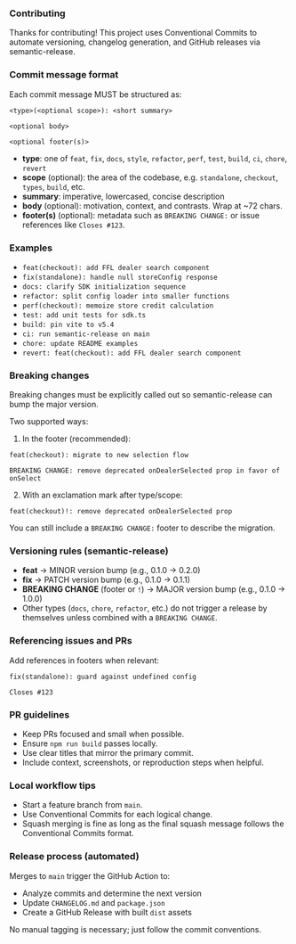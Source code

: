 ### Contributing

Thanks for contributing! This project uses Conventional Commits to automate versioning, changelog generation, and GitHub releases via semantic-release.

### Commit message format

Each commit message MUST be structured as:

```
<type>(<optional scope>): <short summary>

<optional body>

<optional footer(s)>
```

- **type**: one of `feat`, `fix`, `docs`, `style`, `refactor`, `perf`, `test`, `build`, `ci`, `chore`, `revert`
- **scope** (optional): the area of the codebase, e.g. `standalone`, `checkout`, `types`, `build`, etc.
- **summary**: imperative, lowercased, concise description
- **body** (optional): motivation, context, and contrasts. Wrap at ~72 chars.
- **footer(s)** (optional): metadata such as `BREAKING CHANGE:` or issue references like `Closes #123`.

### Examples

- `feat(checkout): add FFL dealer search component`
- `fix(standalone): handle null storeConfig response`
- `docs: clarify SDK initialization sequence`
- `refactor: split config loader into smaller functions`
- `perf(checkout): memoize store credit calculation`
- `test: add unit tests for sdk.ts`
- `build: pin vite to v5.4`
- `ci: run semantic-release on main`
- `chore: update README examples`
- `revert: feat(checkout): add FFL dealer search component`

### Breaking changes

Breaking changes must be explicitly called out so semantic-release can bump the major version.

Two supported ways:

1) In the footer (recommended):
```
feat(checkout): migrate to new selection flow

BREAKING CHANGE: remove deprecated onDealerSelected prop in favor of onSelect
```

2) With an exclamation mark after type/scope:
```
feat(checkout)!: remove deprecated onDealerSelected prop
```
You can still include a `BREAKING CHANGE:` footer to describe the migration.

### Versioning rules (semantic-release)

- **feat** → MINOR version bump (e.g., 0.1.0 → 0.2.0)
- **fix** → PATCH version bump (e.g., 0.1.0 → 0.1.1)
- **BREAKING CHANGE** (footer or `!`) → MAJOR version bump (e.g., 0.1.0 → 1.0.0)
- Other types (`docs`, `chore`, `refactor`, etc.) do not trigger a release by themselves unless combined with a `BREAKING CHANGE`.

### Referencing issues and PRs

Add references in footers when relevant:

```
fix(standalone): guard against undefined config

Closes #123
```

### PR guidelines

- Keep PRs focused and small when possible.
- Ensure `npm run build` passes locally.
- Use clear titles that mirror the primary commit.
- Include context, screenshots, or reproduction steps when helpful.

### Local workflow tips

- Start a feature branch from `main`.
- Use Conventional Commits for each logical change.
- Squash merging is fine as long as the final squash message follows the Conventional Commits format.

### Release process (automated)

Merges to `main` trigger the GitHub Action to:
- Analyze commits and determine the next version
- Update `CHANGELOG.md` and `package.json`
- Create a GitHub Release with built `dist` assets

No manual tagging is necessary; just follow the commit conventions.

